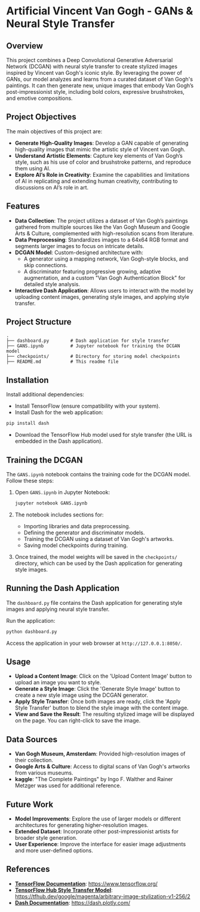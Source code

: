 
# Artificial Vincent Van Gogh - GANs & Neural Style Transfer

## Overview
This project combines a Deep Convolutional Generative Adversarial Network (DCGAN) with neural style transfer to create stylized images inspired by Vincent van Gogh's iconic style. By leveraging the power of GANs, our model analyzes and learns from a curated dataset of Van Gogh's paintings. It can then generate new, unique images that embody Van Gogh’s post-impressionist style, including bold colors, expressive brushstrokes, and emotive compositions.

## Project Objectives
The main objectives of this project are:

- **Generate High-Quality Images**: Develop a GAN capable of generating high-quality images that mimic the artistic style of Vincent van Gogh.
- **Understand Artistic Elements**: Capture key elements of Van Gogh’s style, such as his use of color and brushstroke patterns, and reproduce them using AI.
- **Explore AI’s Role in Creativity**: Examine the capabilities and limitations of AI in replicating and extending human creativity, contributing to discussions on AI’s role in art.

## Features
- **Data Collection**: The project utilizes a dataset of Van Gogh’s paintings gathered from multiple sources like the Van Gogh Museum and Google Arts & Culture, complemented with high-resolution scans from literature.
- **Data Preprocessing**: Standardizes images to a 64x64 RGB format and segments larger images to focus on intricate details.
- **DCGAN Model**: Custom-designed architecture with:
    - A generator using a mapping network, Van Gogh-style blocks, and skip connections.
    - A discriminator featuring progressive growing, adaptive augmentation, and a custom "Van Gogh Authentication Block" for detailed style analysis.
- **Interactive Dash Application**: Allows users to interact with the model by uploading content images, generating style images, and applying style transfer.

## Project Structure
```
.
├── dashboard.py        # Dash application for style transfer
├── GANS.ipynb          # Jupyter notebook for training the DCGAN model
├── checkpoints/        # Directory for storing model checkpoints
├── README.md           # This readme file
```

## Installation

Install additional dependencies:

- Install TensorFlow (ensure compatibility with your system).
- Install Dash for the web application:

```bash
pip install dash
```

- Download the TensorFlow Hub model used for style transfer (the URL is embedded in the Dash application).

## Training the DCGAN
The `GANS.ipynb` notebook contains the training code for the DCGAN model. Follow these steps:

1. Open `GANS.ipynb` in Jupyter Notebook:

    ```bash
    jupyter notebook GANS.ipynb
    ```

2. The notebook includes sections for:
    - Importing libraries and data preprocessing.
    - Defining the generator and discriminator models.
    - Training the DCGAN using a dataset of Van Gogh's artworks.
    - Saving model checkpoints during training.

3. Once trained, the model weights will be saved in the `checkpoints/` directory, which can be used by the Dash application for generating style images.

## Running the Dash Application
The `dashboard.py` file contains the Dash application for generating style images and applying neural style transfer.

Run the application:

```bash
python dashboard.py
```

Access the application in your web browser at `http://127.0.0.1:8050/`.

## Usage

- **Upload a Content Image**: Click on the 'Upload Content Image' button to upload an image you want to style.
- **Generate a Style Image**: Click the 'Generate Style Image' button to create a new style image using the DCGAN generator.
- **Apply Style Transfer**: Once both images are ready, click the 'Apply Style Transfer' button to blend the style image with the content image.
- **View and Save the Result**: The resulting stylized image will be displayed on the page. You can right-click to save the image.

## Data Sources

- **Van Gogh Museum, Amsterdam**: Provided high-resolution images of their collection.
- **Google Arts & Culture**: Access to digital scans of Van Gogh's artworks from various museums.
- **kaggle**: "The Complete Paintings" by Ingo F. Walther and Rainer Metzger was used for additional reference.

## Future Work
- **Model Improvements**: Explore the use of larger models or different architectures for generating higher-resolution images.
- **Extended Dataset**: Incorporate other post-impressionist artists for broader style generation.
- **User Experience**: Improve the interface for easier image adjustments and more user-defined options.

## References

- **[TensorFlow Documentation](https://www.tensorflow.org/)**: https://www.tensorflow.org/
- **[TensorFlow Hub Style Transfer Model](https://tfhub.dev/google/magenta/arbitrary-image-stylization-v1-256/2)**: https://tfhub.dev/google/magenta/arbitrary-image-stylization-v1-256/2
- **[Dash Documentation](https://dash.plotly.com/)**: https://dash.plotly.com/
